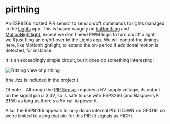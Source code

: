 # pirthing

An ESP8266 hosted PIR sensor to send on/off commands to lights managed in the [Lights](https://github.com/kenkl/lights) app. This is based vaugely on [buttonthing](https://github.com/kenkl/buttonthing) and [MotionNightlight](https://github.com/kenkl/MotionNightlight), except we don't need PWM logic to turn on/off a light; we'll just fling an on/off over to the Lights app. We will control the timings here, like MotionNightlight, to extend the on-period if additional motion is detected, for instance. 

It is an exceedingly simple circuit, but it does do something interesting:

![Fritzing view of pirthing](https://i.imgur.com/cvvKY6H.png "Fritzing view of pirthing")

(the .fzz is included in the project.)

Of note... Although the [PIR Sensor](https://www.adafruit.com/product/189) requires a 5V supply voltage, its output on the signal pin *is* 3.3V, so is safe to use with ESP8266 (and RaspberryPi, BTW) as long as there's a 5V rail to power it.

Also, the ESP8266 appears to only do an internal PULLDOWN on GPIO16, so we're limited to using that pin for this PIR (it signals as HIGH). 

